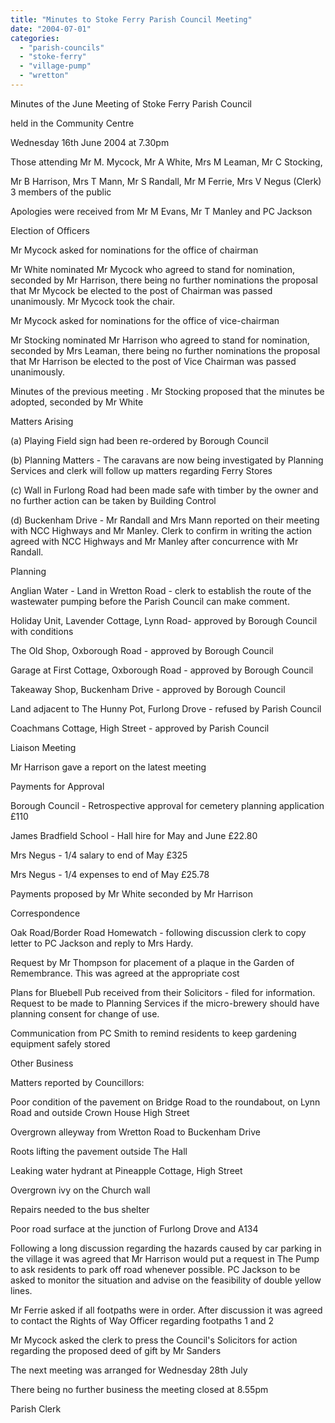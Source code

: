 ```yaml
---
title: "Minutes to Stoke Ferry Parish Council Meeting"
date: "2004-07-01"
categories: 
  - "parish-councils"
  - "stoke-ferry"
  - "village-pump"
  - "wretton"
---
```


Minutes of the June Meeting of Stoke Ferry Parish Council

held in the Community Centre

Wednesday 16th June 2004 at 7.30pm

Those attending Mr M. Mycock, Mr A White, Mrs M Leaman, Mr C Stocking,

Mr B Harrison, Mrs T Mann, Mr S Randall, Mr M Ferrie, Mrs V Negus (Clerk) 3 members of the public

Apologies were received from Mr M Evans, Mr T Manley and PC Jackson

Election of Officers

Mr Mycock asked for nominations for the office of chairman

Mr White nominated Mr Mycock who agreed to stand for nomination, seconded by Mr Harrison, there being no further nominations the proposal that Mr Mycock be elected to the post of Chairman was passed unanimously. Mr Mycock took the chair.

Mr Mycock asked for nominations for the office of vice-chairman

Mr Stocking nominated Mr Harrison who agreed to stand for nomination, seconded by Mrs Leaman, there being no further nominations the proposal that Mr Harrison be elected to the post of Vice Chairman was passed unanimously.

Minutes of the previous meeting . Mr Stocking proposed that the minutes be adopted, seconded by Mr White

Matters Arising

(a) Playing Field sign had been re-ordered by Borough Council

(b) Planning Matters - The caravans are now being investigated by Planning Services and clerk will follow up matters regarding Ferry Stores

(c) Wall in Furlong Road had been made safe with timber by the owner and no further action can be taken by Building Control

(d) Buckenham Drive - Mr Randall and Mrs Mann reported on their meeting with NCC Highways and Mr Manley. Clerk to confirm in writing the action agreed with NCC Highways and Mr Manley after concurrence with Mr Randall.

Planning

Anglian Water - Land in Wretton Road - clerk to establish the route of the wastewater pumping before the Parish Council can make comment.

Holiday Unit, Lavender Cottage, Lynn Road- approved by Borough Council with conditions

The Old Shop, Oxborough Road - approved by Borough Council

Garage at First Cottage, Oxborough Road - approved by Borough Council

Takeaway Shop, Buckenham Drive - approved by Borough Council

Land adjacent to The Hunny Pot, Furlong Drove - refused by Parish Council

Coachmans Cottage, High Street - approved by Parish Council

Liaison Meeting

Mr Harrison gave a report on the latest meeting

Payments for Approval

Borough Council - Retrospective approval for cemetery planning application £110

James Bradfield School - Hall hire for May and June £22.80

Mrs Negus - 1/4 salary to end of May £325

Mrs Negus - 1/4 expenses to end of May £25.78

Payments proposed by Mr White seconded by Mr Harrison

Correspondence

Oak Road/Border Road Homewatch - following discussion clerk to copy letter to PC Jackson and reply to Mrs Hardy.

Request by Mr Thompson for placement of a plaque in the Garden of Remembrance. This was agreed at the appropriate cost

Plans for Bluebell Pub received from their Solicitors - filed for information. Request to be made to Planning Services if the micro-brewery should have planning consent for change of use.

Communication from PC Smith to remind residents to keep gardening equipment safely stored

Other Business

Matters reported by Councillors:

Poor condition of the pavement on Bridge Road to the roundabout, on Lynn Road and outside Crown House High Street

Overgrown alleyway from Wretton Road to Buckenham Drive

Roots lifting the pavement outside The Hall

Leaking water hydrant at Pineapple Cottage, High Street

Overgrown ivy on the Church wall

Repairs needed to the bus shelter

Poor road surface at the junction of Furlong Drove and A134

Following a long discussion regarding the hazards caused by car parking in the village it was agreed that Mr Harrison would put a request in The Pump to ask residents to park off road whenever possible. PC Jackson to be asked to monitor the situation and advise on the feasibility of double yellow lines.

Mr Ferrie asked if all footpaths were in order. After discussion it was agreed to contact the Rights of Way Officer regarding footpaths 1 and 2

Mr Mycock asked the clerk to press the Council's Solicitors for action regarding the proposed deed of gift by Mr Sanders

The next meeting was arranged for Wednesday 28th July

There being no further business the meeting closed at 8.55pm

Parish Clerk
